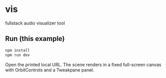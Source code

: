 # vis
fullstack audio visualizer tool

## Run (this example)

```bash
npm install
npm run dev
```

Open the printed local URL. The scene renders in a fixed full-screen canvas with OrbitControls and a Tweakpane panel.
